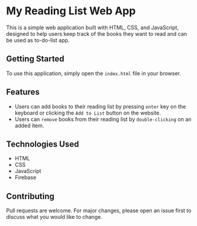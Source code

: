 
# My Reading List Web App

This is a simple web application built with HTML, CSS, and JavaScript, designed to help users keep track of the books they want to read and can be used as to-do-list app.

## Getting Started

To use this application, simply open the `index.html` file in your browser.

## Features

-   Users can add books to their reading list by pressing `enter` key on the keyboard or clicking the `Add to List` button on the website.
-   Users can 	`remove` books from their reading list by `double-clicking` on an added item.

## Technologies Used

-   HTML
-   CSS
-   JavaScript
-  Firebase

## Contributing

Pull requests are welcome. For major changes, please open an issue first to discuss what you would like to change.
